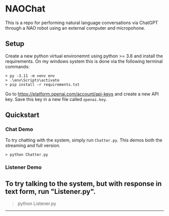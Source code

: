 # NAOChat

This is a repo for performing natural language conversations via ChatGPT through a NAO robot using an external computer and micropohone.

## Setup

Create a new python virtual environemnt using python >= 3.8 and install the requirements. On my windows system this is done via the following terminal commands:
```
> py -3.11 -m venv env
> .\env\Scripts\activate
> pip install -r requirements.txt
```

Go to https://platform.openai.com/account/api-keys and create a new API key. Save this key in a new file called `openai.key`.

## Quickstart

### Chat Demo
To try chatting with the system, simply run `Chatter.py`. This demos both the streaming and full version.
```
> python Chatter.py
```

### Listener Demo
To try talking to the system, but with response in text form, run "Listener.py". 
---
> python Listener.py
---